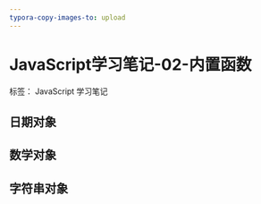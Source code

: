 ```yaml
---
typora-copy-images-to: upload
---
```


# JavaScript学习笔记-02-内置函数

标签： JavaScript 学习笔记

## 日期对象

## 数学对象

## 字符串对象

